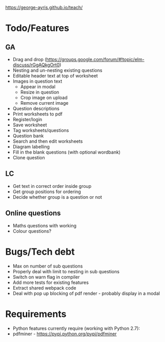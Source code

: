 https://george-ayris.github.io/teach/

# Todo/Features
## GA
- Drag and drop (https://groups.google.com/forum/#!topic/elm-discuss/rGgAQkgOrt0)
- Nesting and un-nesting existing questions
- Editable header text at top of worksheet
- Images in question text
  - Appear in modal
  - Resize in question
  - Crop image on upload
  - Remove current image
- Question descriptions
- Print worksheets to pdf
- Register/login
- Save worksheet
- Tag worksheets/questions
- Question bank
- Search and then edit worksheets
- Diagram labelling
- Fill in the blank questions (with optional wordbank)
- Clone question

## LC
- Get text in correct order inside group
- Get group positions for ordering
- Decide whether group is a question or not

## Online questions
- Maths questions with working
- Colour questions?

# Bugs/Tech debt
- Max on number of sub questions
- Properly deal with limit to nesting in sub questions
- Switch on warn flag in compiler  
- Add more tests for existing features
- Extract shared webpack code
- Deal with pop up blocking of pdf render - probably display in a modal

# Requirements  
- Python features currently require (working with Python 2.7):
- pdfminer - https://pypi.python.org/pypi/pdfminer

